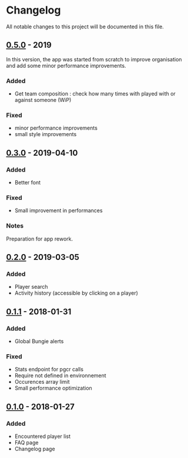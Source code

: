 # Changelog
All notable changes to this project will be documented in this file.

## [0.5.0] - 2019
In this version, the app was started from scratch to improve organisation and add some minor performance improvements.
### Added
- Get team composition : check how many times with played with or against someone (WiP)

### Fixed
- minor performance improvements
- small style improvements

## [0.3.0] - 2019-04-10
### Added
- Better font

### Fixed
- Small improvement in performances

### Notes
Preparation for app rework.

## [0.2.0] - 2019-03-05
### Added
- Player search
- Activity history (accessible by clicking on a player)

## [0.1.1] - 2018-01-31
### Added
- Global Bungie alerts

### Fixed
- Stats endpoint for pgcr calls
- Require not defined in environnement
- Occurences array limit
- Small performance optimization

## [0.1.0] - 2018-01-27
### Added
- Encountered player list
- FAQ page
- Changelog page

[0.5.0]: https://github.com/julesrx/gloryreport/releases/tag/0.5.0
[0.3.0]: https://github.com/julesrx/gloryreport/releases/tag/0.3.0
[0.2.0]: https://github.com/julesrx/gloryreport/releases/tag/0.2.0
[0.1.1]: https://github.com/julesrx/gloryreport/releases/tag/0.1.1
[0.1.0]: https://github.com/julesrx/gloryreport/releases/tag/0.1.0
